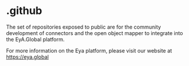 # .github
The set of repositories exposed to public are for the community development of connectors and the open object mapper to integrate into the EyA.Global platform.

For more information on the Eya platform, please visit our website at https://eya.global
